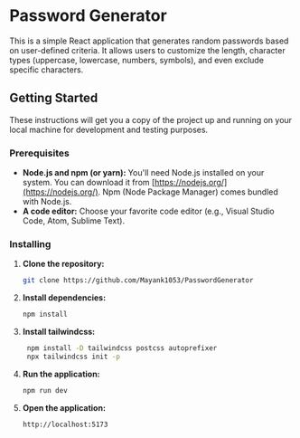 # Password Generator

This is a simple React application that generates random passwords based on user-defined criteria. It allows users to customize the length, character types (uppercase, lowercase, numbers, symbols), and even exclude specific characters.

## Getting Started

These instructions will get you a copy of the project up and running on your local machine for development and testing purposes.

### Prerequisites

- **Node.js and npm (or yarn):** You'll need Node.js installed on your system. You can download it from [https://nodejs.org/](https://nodejs.org/). Npm (Node Package Manager) comes bundled with Node.js.
- **A code editor:** Choose your favorite code editor (e.g., Visual Studio Code, Atom, Sublime Text).

### Installing

1. **Clone the repository:**

   ```bash
   git clone https://github.com/Mayank1053/PasswordGenerator
   ```

2. **Install dependencies:**
   ```bash
   npm install
   ```

3. **Install tailwindcss:**

   ```bash
    npm install -D tailwindcss postcss autoprefixer
    npx tailwindcss init -p
   ```

4. **Run the application:**

   ```bash
   npm run dev
   ```

5. **Open the application:**
   ```bash
   http://localhost:5173
   ```
